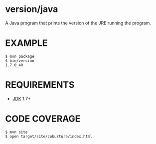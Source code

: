# version/java

A Java program that prints the version of the JRE running the program.

# EXAMPLE

```
$ mvn package
$ bin/version
1.7.0_40
```

# REQUIREMENTS

* [JDK](http://www.oracle.com/technetwork/java/javase/downloads/index.html) 1.7+

# CODE COVERAGE

```
$ mvn site
$ open target/site/coburtura/index.html
```
